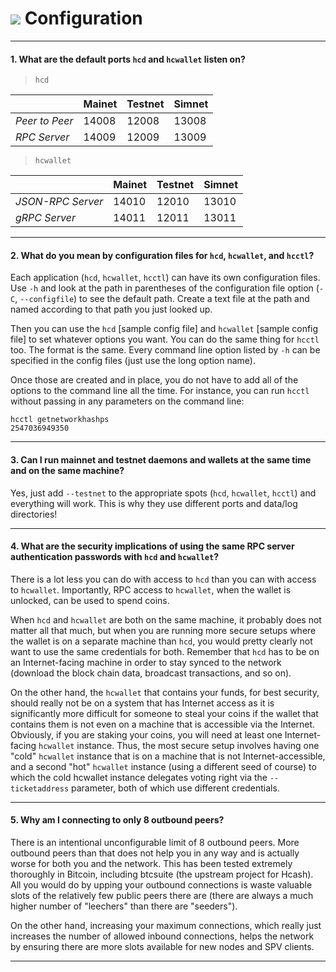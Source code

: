 # <img class="dcr-icon" src="/img/dcr-icons/Config1.svg" /> Configuration

---

#### 1. What are the default ports `hcd` and `hcwallet` listen on?

> `hcd`

|             |Mainet|Testnet|Simnet
---           |---   |---    |---
*Peer to Peer*| 14008 | 12008 | 13008
*RPC Server*  | 14009 | 12009 | 13009

> `hcwallet`

|                |Mainet|Testnet|Simnet
---              |---   |---    |---
*JSON-RPC Server*| 14010 | 12010 | 13010
*gRPC Server*    | 14011 | 12011 | 13011

---

#### 2. What do you mean by configuration files for `hcd`, `hcwallet`, and `hcctl`? 

Each application (`hcd`, `hcwallet`, `hcctl`) can have its own configuration files. Use `-h` and look at the path in parentheses of the configuration file option (`-C`, `--configfile`) to see the default path. Create a text file at the path and named according to that path you just looked up.

Then you can use the `hcd` [sample config file] and `hcwallet` [sample config file] to set whatever options you want. You can do the same thing for `hcctl` too. The format is the same. Every command line option listed by `-h` can be specified in the config files (just use the long option name).

Once those are created and in place, you do not have to add all of the options to the command line all the time. For instance, you can run `hcctl` without passing in any parameters on the command line:

```no-highlight
hcctl getnetworkhashps
2547036949350
```

---

#### 3. Can I run mainnet and testnet daemons and wallets at the same time and on the same machine? 

Yes, just add `--testnet` to the appropriate spots (`hcd`, `hcwallet`, `hcctl`) and everything will work. This is why they use different ports and data/log directories!

---

#### 4. What are the security implications of using the same RPC server authentication passwords with `hcd` and `hcwallet`? 

There is a lot less you can do with access to `hcd` than you can with access to `hcwallet`. Importantly, RPC access to `hcwallet`, when the wallet is unlocked, can be used to spend coins.

When `hcd` and `hcwallet` are both on the same machine, it probably does not matter all that much, but when you are running more secure setups where the wallet is on a separate machine than `hcd`, you would pretty clearly not want to use the same credentials for both. Remember that `hcd` has to be on an Internet-facing machine in order to stay synced to the network (download the block chain data, broadcast transactions, and so on).

On the other hand, the `hcwallet` that contains your funds, for best security, should really not be on a system that has Internet access as it is significantly more difficult for someone to steal your coins if the wallet that contains them is not even on a machine that is accessible via the Internet. Obviously, if you are staking your coins, you will need at least one Internet-facing `hcwallet` instance. Thus, the most secure setup involves having one "cold" `hcwallet` instance that is on a machine that is not Internet-accessible, and a second "hot" `hcwallet` instance (using a different seed of course) to which the cold hcwallet instance delegates voting right via the `--ticketaddress` parameter, both of which use different credentials.

---

#### 5. Why am I connecting to only 8 outbound peers? 

There is an intentional unconfigurable limit of 8 outbound peers. More outbound peers than that does not help you in any way and is actually worse for both you and the network. This has been tested extremely thoroughly in Bitcoin, including btcsuite (the upstream project for Hcash). All you would do by upping your outbound connections is waste valuable slots of the relatively few public peers there are (there are always a much higher number of "leechers" than there are "seeders").

On the other hand, increasing your maximum connections, which really just increases the number of allowed inbound connections, helps the network by ensuring there are more slots available for new nodes and SPV clients.

---

